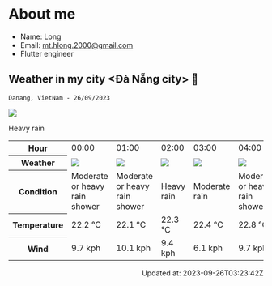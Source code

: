 # About me

- Name: Long
- Email: [mt.hlong.2000@gmail.com](mailto:mt.hlong.2000@gmail.com)
- Flutter engineer

## Weather in my city &lt;Đà Nẵng city> 👋



`Danang, VietNam - 26/09/2023`

<img src="https://cdn.weatherapi.com/weather/64x64/day/308.png"/>

Heavy rain


<table>
    <tr>
        <th>Hour</th>
        <td>00:00</td><td>01:00</td><td>02:00</td><td>03:00</td><td>04:00</td><td>05:00</td><td>06:00</td><td>07:00</td><td>08:00</td><td>09:00</td><td>10:00</td><td>11:00</td><td>12:00</td><td>13:00</td><td>14:00</td><td>15:00</td><td>16:00</td><td>17:00</td><td>18:00</td><td>19:00</td><td>20:00</td><td>21:00</td><td>22:00</td><td>23:00</td>
    </tr>
    <tr>
        <th>Weather</th>
        <td><img src="https://cdn.weatherapi.com/weather/64x64/night/356.png"></img></td><td><img src="https://cdn.weatherapi.com/weather/64x64/night/356.png"></img></td><td><img src="https://cdn.weatherapi.com/weather/64x64/night/308.png"></img></td><td><img src="https://cdn.weatherapi.com/weather/64x64/night/302.png"></img></td><td><img src="https://cdn.weatherapi.com/weather/64x64/night/356.png"></img></td><td><img src="https://cdn.weatherapi.com/weather/64x64/night/356.png"></img></td><td><img src="https://cdn.weatherapi.com/weather/64x64/day/356.png"></img></td><td><img src="https://cdn.weatherapi.com/weather/64x64/day/359.png"></img></td><td><img src="https://cdn.weatherapi.com/weather/64x64/day/308.png"></img></td><td><img src="https://cdn.weatherapi.com/weather/64x64/day/308.png"></img></td><td><img src="https://cdn.weatherapi.com/weather/64x64/day/308.png"></img></td><td><img src="https://cdn.weatherapi.com/weather/64x64/day/356.png"></img></td><td><img src="https://cdn.weatherapi.com/weather/64x64/day/308.png"></img></td><td><img src="https://cdn.weatherapi.com/weather/64x64/day/359.png"></img></td><td><img src="https://cdn.weatherapi.com/weather/64x64/day/302.png"></img></td><td><img src="https://cdn.weatherapi.com/weather/64x64/day/302.png"></img></td><td><img src="https://cdn.weatherapi.com/weather/64x64/day/353.png"></img></td><td><img src="https://cdn.weatherapi.com/weather/64x64/day/353.png"></img></td><td><img src="https://cdn.weatherapi.com/weather/64x64/night/353.png"></img></td><td><img src="https://cdn.weatherapi.com/weather/64x64/night/353.png"></img></td><td><img src="https://cdn.weatherapi.com/weather/64x64/night/353.png"></img></td><td><img src="https://cdn.weatherapi.com/weather/64x64/night/353.png"></img></td><td><img src="https://cdn.weatherapi.com/weather/64x64/night/308.png"></img></td><td><img src="https://cdn.weatherapi.com/weather/64x64/night/308.png"></img></td>
    </tr>
    <tr>
        <th>Condition</th>
        <td width="200px">Moderate or heavy rain shower</td><td width="200px">Moderate or heavy rain shower</td><td width="200px">Heavy rain</td><td width="200px">Moderate rain</td><td width="200px">Moderate or heavy rain shower</td><td width="200px">Moderate or heavy rain shower</td><td width="200px">Moderate or heavy rain shower</td><td width="200px">Torrential rain shower</td><td width="200px">Heavy rain</td><td width="200px">Heavy rain</td><td width="200px">Heavy rain</td><td width="200px">Moderate or heavy rain shower</td><td width="200px">Heavy rain</td><td width="200px">Torrential rain shower</td><td width="200px">Moderate rain</td><td width="200px">Moderate rain</td><td width="200px">Light rain shower</td><td width="200px">Light rain shower</td><td width="200px">Light rain shower</td><td width="200px">Light rain shower</td><td width="200px">Light rain shower</td><td width="200px">Light rain shower</td><td width="200px">Heavy rain</td><td width="200px">Heavy rain</td>
    </tr>
    <tr>
        <th>Temperature</th>
        <td>22.2 °C</td><td>22.1 °C</td><td>22.3 °C</td><td>22.4 °C</td><td>22.8 °C</td><td>23.1 °C</td><td>23 °C</td><td>23 °C</td><td>23.1 °C</td><td>23.3 °C</td><td>23.7 °C</td><td>23.4 °C</td><td>23.5 °C</td><td>23.1 °C</td><td>23 °C</td><td>23.2 °C</td><td>23.3 °C</td><td>23.4 °C</td><td>23.2 °C</td><td>23.1 °C</td><td>23.1 °C</td><td>23.2 °C</td><td>23.2 °C</td><td>22.9 °C</td>
    </tr>
    <tr>
        <th>Wind</th>
        <td>9.7 kph</td><td>10.1 kph</td><td>9.4 kph</td><td>6.1 kph</td><td>9.7 kph</td><td>11.5 kph</td><td>13.3 kph</td><td>13.7 kph</td><td>12.6 kph</td><td>13.3 kph</td><td>13.7 kph</td><td>8.6 kph</td><td>11.2 kph</td><td>10.4 kph</td><td>8.3 kph</td><td>7.2 kph</td><td>6.1 kph</td><td>6.8 kph</td><td>6.5 kph</td><td>5.4 kph</td><td>5.4 kph</td><td>5 kph</td><td>4.3 kph</td><td>11.5 kph</td>
    </tr>
</table>


<div align="right">

Updated at: 2023-09-26T03:23:42Z 

</div>
